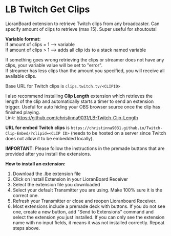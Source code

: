 # LB Twitch Get Clips
 LioranBoard extension to retrieve Twitch clips from any broadcaster. Can specify amount of clips to retrieve (max 15). Super useful for shoutouts!   


**Variable format:**    
If amount of clips = 1 --> variable    
If amount of clips > 1 -->  adds all clip ids to a stack named variable    

If something goes wrong retrieving the clips or streamer does not have any clips, your variable value will be set to "error".    
If streamer has less clips than the amount you specified, you will receive all available clips.    
   
Base URL for Twitch clips is `clips.twitch.tv/<CLIPID>`   

I also recommend installing **Clip Length** extension which retrieves the length of the clip and automatically starts a timer to send an extension trigger. Useful for auto hiding your OBS browser source once the clip has finished playing.    
Link: https://github.com/christinna9031/LB-Twitch-Clip-Length   

**URL for embed Twitch clips** is `https://christinna9031.github.io/Twitch-Clip-Embed/?clipid=<CLIP ID>` (needs to be hosted on a server since Twitch does not allow it to be embedded locally).    

**IMPORTANT**: Please follow the instructions in the premade buttons that are provided after you install the extensions.     




**How to install an extension:**
1. Download the .lbe extension file
2. Click on Install Extension in your LioranBoard Receiver
3. Select the extension file you downloaded 
4. Select your default Transmitter you are using. Make 100% sure it is the correct one. 
5. Refresh your Transmitter or close and reopen Lioranboard Receiver. 
6. Most extensions include a premade deck with buttons. If you do not see one, create a new button, add "Send to Extensions" command and select the extension you just installed. If you can only see the extension name with no input fields, it means it was not installed correctly. Repeat steps above. 
